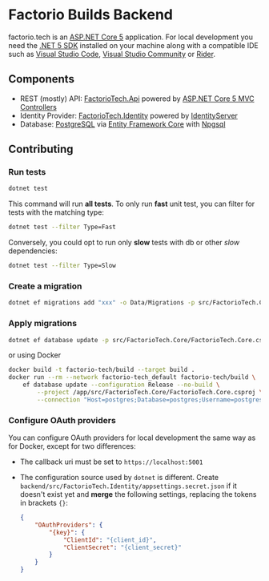 # Factorio Builds Backend

factorio.tech is an [ASP.NET Core 5](https://docs.microsoft.com/en-us/aspnet/core/introduction-to-aspnet-core?view=aspnetcore-5.0) application. For local development you need the [.NET 5 SDK](https://dotnet.microsoft.com/download) installed on your machine along with a compatible IDE such as [Visual Studio Code](https://code.visualstudio.com), [Visual Studio Community](https://visualstudio.microsoft.com/vs/community) or [Rider](https://www.jetbrains.com/rider).

## Components

- REST (mostly) API: [FactorioTech.Api](src/FactorioTech.Api) powered by [ASP.NET Core 5 MVC Controllers](https://docs.microsoft.com/en-us/aspnet/core/mvc/controllers/actions?view=aspnetcore-5.0)
- Identity Provider: [FactorioTech.Identity](src/FactorioTech.Identity) powered by [IdentityServer](https://identityserver.io)
- Database: [PostgreSQL](https://www.postgresql.org) via [Entity Framework Core](https://docs.microsoft.com/en-us/ef/core) with [Npgsql](https://www.npgsql.org/efcore/index.html)

## Contributing

### Run tests

```bash
dotnet test
```

This command will run **all tests**. To only run **fast** unit test, you can filter for tests with the matching type:

```bash
dotnet test --filter Type=Fast
```

Conversely, you could opt to run only **slow** tests with db or other *slow* dependencies:

```bash
dotnet test --filter Type=Slow
```

### Create a migration

```bash
dotnet ef migrations add "xxx" -o Data/Migrations -p src/FactorioTech.Core/FactorioTech.Core.csproj
```

### Apply migrations

```bash
dotnet ef database update -p src/FactorioTech.Core/FactorioTech.Core.csproj
```

or using Docker

```bash
docker build -t factorio-tech/build --target build .
docker run --rm --network factorio-tech_default factorio-tech/build \
    ef database update --configuration Release --no-build \
        --project /app/src/FactorioTech.Core/FactorioTech.Core.csproj \
        --connection "Host=postgres;Database=postgres;Username=postgres;Password=postgres"
```

### Configure OAuth providers

You can configure OAuth providers for local development the same way as for Docker, except for two differences:

- The callback uri must be set to `https://localhost:5001`
- The configuration source used by `dotnet` is different. Create `backend/src/FactorioTech.Identity/appsettings.secret.json` if it doesn't exist yet and **merge** the following settings, replacing the tokens in brackets `{}`:

    ```json
    {
        "OAuthProviders": {
            "{key}": {
                "ClientId": "{client_id}",
                "ClientSecret": "{client_secret}"
            }
        }
    }
    ```